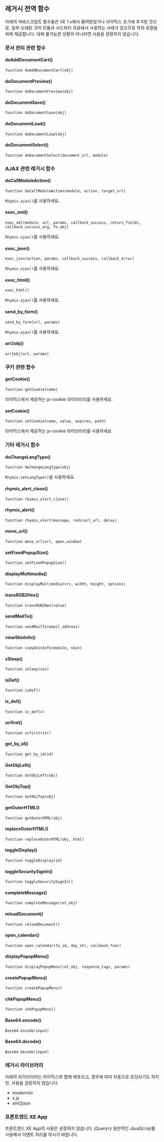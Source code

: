 레거시 전역 함수
---------------

아래의 자바스크립트 함수들은 XE 1.x에서 물려받았거나 라이믹스 초기에 추가된 것으로,
일부 오래된 코어 모듈과 서드파티 자료에서 사용하는 사례가 있으므로 하위 호환을 위해 제공합니다.
대체 불가능한 상황이 아니라면 사용을 권장하지 않습니다.


### 문서 관리 관련 함수

#### doAddDocumentCart()

```
function doAddDocumentCart(obj)
```

#### doDocumentPreview()

```
function doDocumentPreview(obj)
```

#### doDocumentSave()

```
function doDocumentSave(obj)
```

#### doDocumentLoad()

```
function doDocumentLoad(obj)
```

#### doDocumentSelect()

```
function doDocumentSelect(document_srl, module)
```


### AJAX 관련 레거시 함수

#### doCallModuleAction()

```
function doCallModuleAction(module, action, target_srl)
```

`Rhymix.ajax()`를 사용하세요.

#### exec_xml()

```
exec_xml(module, act, params, callback_success, return_fields, callback_success_arg, fo_obj)
```

`Rhymix.ajax()`를 사용하세요.

#### exec_json()

```
exec_json(action, params, callback_success, callback_error)
```

`Rhymix.ajax()`를 사용하세요.

#### exec_html()

```
exec_html()
```

`Rhymix.ajax()`를 사용하세요.

#### send_by_form()

```
send_by_form(url, params)
```

`Rhymix.ajax()`를 사용하세요.

#### arr2obj()

```
arr2obj(url, params)
```


### 쿠키 관련 함수

#### getCookie()

```
function getCookie(name)
```

라이믹스에서 제공하는 js-cookie 라이브러리를 사용하세요.

#### setCookie()

```
function setCookie(name, value, expires, path)
```

라이믹스에서 제공하는 js-cookie 라이브러리를 사용하세요.


### 기타 레거시 함수

#### doChangeLangType()

```
function doChangeLangType(obj)
```

`Rhymix.setLangType()`을 사용하세요.

#### rhymix_alert_close()

```
function rhymix_alert_close()
```

#### rhymix_alert()

```
function rhymix_alert(message, redirect_url, delay)
```

#### move_url()

```
function move_url(url, open_window)
```

#### setFixedPopupSize()

```
function setFixedPopupSize()
```

#### displayMultimedia()

```
function displayMultimedia(src, width, height, options)
```

#### transRGB2Hex()

```
function transRGB2Hex(value)
```

#### sendMailTo()

```
function sendMailTo(email_address)
```

#### viewSkinInfo()

```
function viewSkinInfo(module, skin)
```

#### xSleep()

```
function xSleep(sec)
```

#### isDef()

```
function isDef()
```

#### is_def()

```
function is_def(v)
```

#### ucfirst()

```
function ucfirst(str)
```

#### get_by_id()

```
function get_by_id(id)
```

#### GetObjLeft()

```
function GetObjLeft(obj)
```

#### GetObjTop()

```
function GetObjTop(obj)
```

#### getOuterHTML()

```
function getOuterHTML(obj)
```

#### replaceOuterHTML()

```
function replaceOuterHTML(obj, html)
```

#### toggleDisplay()

```
function toggleDisplay(id)
```

#### toggleSecuritySignIn()

```
function toggleSecuritySignIn()
```

#### completeMessage()

```
function completeMessage(ret_obj)
```

#### reloadDocument()

```
function reloadDocument()
```

#### open_calendar()

```
function open_calendar(fo_id, day_str, callback_func)
```

#### displayPopupMenu()

```
function displayPopupMenu(ret_obj, response_tags, params)
```

#### createPopupMenu()

```
function createPopupMenu()
```

#### chkPopupMenu()

```
function chkPopupMenu()
```

#### Base64.encode()

```
Base64.encode(input)
```

#### Base64.decode()

```
Base64.decode(input)
```


### 레거시 라이브러리

아래의 라이브러리는 라이믹스와 함께 배포되고, 경우에 따라 자동으로 로딩되기도 하지만, 사용을 권장하지 않습니다.

- modernizr
- x.js
- xml2json


### 프론트엔드 XE App

프론트엔드 XE App의 사용은 권장하지 않습니다.
jQuery나 일반적인 JavaScript를 사용해서 이벤트 처리를 하시기 바랍니다.
